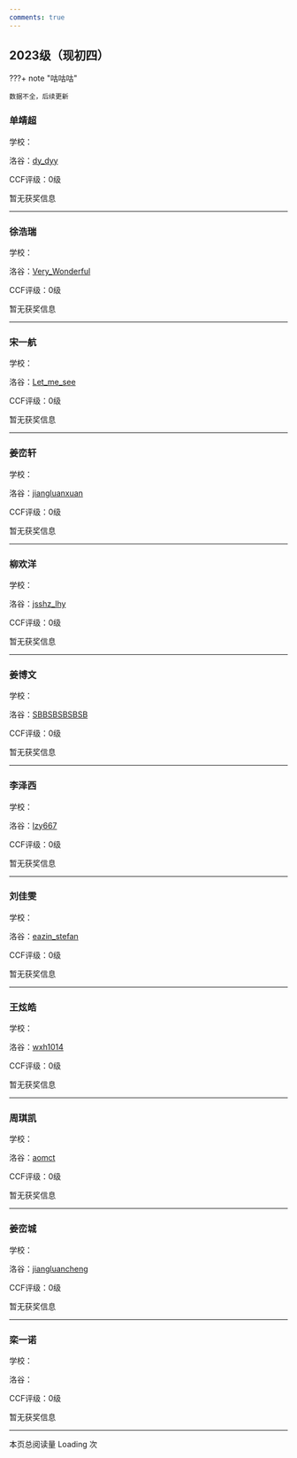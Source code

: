 ```yaml
---
comments: true
---
```


<script languange="JavaScript">
        var password=""
        password=prompt('本页面涉及个人隐私，请输入密码','');
        function custom_close()
        {
            window.opener=null;
            window.open('','_self');
            window.close();        
        }   
        if  (password !='01111111')
            {alert("密码错误")
            
            custom_close();            
            alert("即将返回上一页")
            window.location.href='https://elationaha.github.io/LZYZ-OI-Wiki/member/emm';
            }
  </script>

## 2023级（现初四）

???+ note "咕咕咕"

    数据不全，后续更新

### 单靖超

学校：

洛谷：[dy_dyy](https://www.luogu.com.cn/user/748102)

CCF评级：0级

暂无获奖信息

------------

### 徐浩瑞

学校：

洛谷：[Very_Wonderful](https://luogu.com.cn/user/1042318)

CCF评级：0级

暂无获奖信息

------------

### 宋一航

学校：

洛谷：[Let_me_see](https://www.luogu.com.cn/user/775148)

CCF评级：0级

暂无获奖信息

------------

### 姜峦轩

学校：

洛谷：[jiangluanxuan](https://www.luogu.com.cn/user/1042407)

CCF评级：0级

暂无获奖信息

------------

### 柳欢洋

学校：

洛谷：[jsshz_lhy](https://www.luogu.com.cn/user/1043329)

CCF评级：0级

暂无获奖信息

------------

### 姜博文

学校：

洛谷：[SBBSBSBSBSB](https://www.luogu.com.cn/user/1042363)

CCF评级：0级

暂无获奖信息

------------

### 李泽西

学校：

洛谷：[lzy667](https://www.luogu.com.cn/user/1042216)

CCF评级：0级

暂无获奖信息

------------

### 刘佳雯

学校：

洛谷：[eazin_stefan](https://www.luogu.com.cn/chat)

CCF评级：0级

暂无获奖信息

------------

### 王炫皓

学校：

洛谷：[wxh1014](https://www.luogu.com.cn/user/755650)

CCF评级：0级

暂无获奖信息

------------

### 周琪凯

学校：

洛谷：[aomct](https://www.luogu.com.cn/user/1043310)

CCF评级：0级

暂无获奖信息

------------

### 姜峦城

学校：

洛谷：[jiangluancheng](https://www.luogu.com.cn/user/1271511)

CCF评级：0级

暂无获奖信息

------------

### 栾一诺

学校：

洛谷：

CCF评级：0级

暂无获奖信息

------------

本页总阅读量 <span id="vercount_value_page_pv">Loading</span> 次